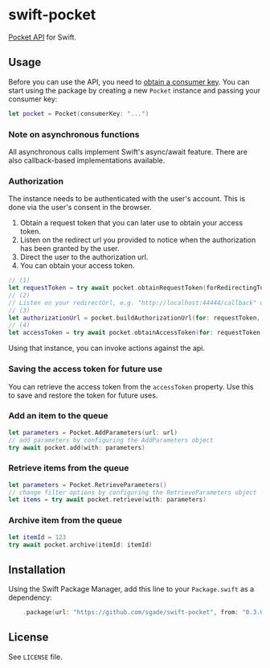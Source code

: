 # swift-pocket

[Pocket API](https://getpocket.com/developer/) for Swift.

## Usage

Before you can use the API, you need to [obtain a consumer key](http://getpocket.com/developer/apps/new).
You can start using the package by creating a new `Pocket` instance and passing your consumer key:

```swift
let pocket = Pocket(consumerKey: "...")
```

### Note on asynchronous functions

All asynchronous calls implement Swift's async/await feature. There are also callback-based implementations available. 

### Authorization

The instance needs to be authenticated with the user's account. This is done via the user's consent in the browser.

1. Obtain a request token that you can later use to obtain your access token.
2. Listen on the redirect url you provided to notice when the authorization has been granted by the user.
3. Direct the user to the authorization url.
4. You can obtain your access token.

```swift
// (1)
let requestToken = try await pocket.obtainRequestToken(forRedirectingTo: redirectUrl)
// (2)
// Listen on your redirectUrl, e.g. "http://localhost:44444/callback" using a local webserver
// (3)
let authorizationUrl = pocket.buildAuthorizationUrl(for: requestToken, redirectingTo: redirectUrl)
// (4)
let accessToken = try await pocket.obtainAccessToken(for: requestToken)
```

Using that instance, you can invoke actions against the api.

### Saving the access token for future use

You can retrieve the access token from the `accessToken` property.
Use this to save and restore the token for future uses.

### Add an item to the queue

```swift
let parameters = Pocket.AddParameters(url: url)
// add parameters by configuring the AddParameters object
try await pocket.add(with: parameters)
```

### Retrieve items from the queue

```swift
let parameters = Pocket.RetrieveParameters()
// change filter options by configuring the RetrieveParameters object
let items = try await pocket.retrieve(with: parameters)
```

### Archive item from the queue

```swift
let itemId = 123
try await pocket.archive(itemId: itemId)
```

## Installation

Using the Swift Package Manager, add this line to your `Package.swift` as a dependency:

```swift
    .package(url: "https://github.com/sgade/swift-pocket", from: "0.3.0"),
```

## License

See `LICENSE` file.
